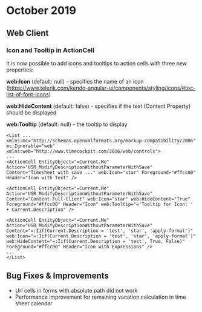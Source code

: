 # October 2019

## Web Client

### Icon and Tooltip in ActionCell

It is now possible to add icons and tooltips to action cells with three new properties:

**web:Icon** (default: null) - specifies the name of an icon (https://www.telerik.com/kendo-angular-ui/components/styling/icons/#toc-list-of-font-icons)

**web:HideContent** (default: false) - specifies if the text (Content Property) should be displayed

**web:Tooltip** (default: null) - the tooltip to display

```
<List ...
xmlns:mc="http://schemas.openxmlformats.org/markup-compatibility/2006"
mc:Ignorable="web"
xmlns:web="http://www.timecockpit.com/2016/web/controls">
...
<ActionCell EntityObject="=Current.Me" Action="USR_ModifyDescriptionWithoutParameterWithSave" Content="Timesheet with save ..." web:Icon="star" Foreground="#ffcc00" Header="Icon with Text" />

<ActionCell EntityObject="=Current.Me" Action="USR_ModifyDescriptionWithoutParameterWithSave" Content="Content Full-Client" web:Icon="star" web:HideContent="True" Foreground="#ffcc00" Header="Icon" web:Tooltip="='Tooltip for Icon: ' + Current.Description" />

<ActionCell EntityObject="=Current.Me" Action="USR_ModifyDescriptionWithoutParameterWithSave" Content="=:Iif(Current.Description = 'test', 'star', 'apply-format')" web:Icon="=:Iif(Current.Description = 'test', 'star', 'apply-format')" web:HideContent="=:Iif(Current.Description = 'test', True, False)" Foreground="#ffcc00" Header="Icon with Expressions" />
...
</List>
```

## Bug Fixes & Improvements

- Url cells in forms with absolute path did not work
- Performance improvement for remaining vacation calculation in time sheet calendar